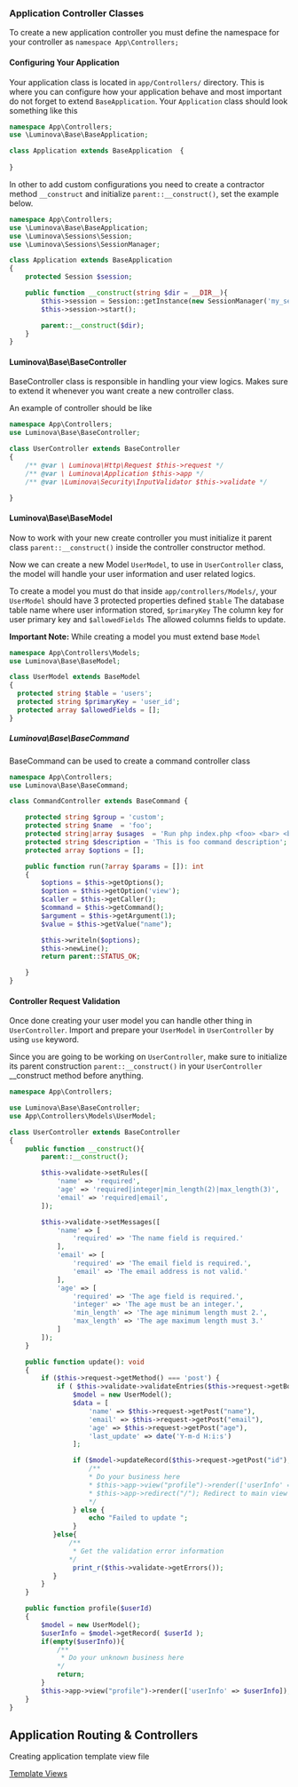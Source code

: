 ### Application Controller Classes

To create a new application controller you must define the namespace for your controller as `namespace App\Controllers;`

#### Configuring Your Application

Your application class is located in `app/Controllers/` directory.
This is where you can configure how your application behave and most important do not forget to extend `BaseApplication`.
Your `Application` class should look something like this  

```php 
namespace App\Controllers;
use \Luminova\Base\BaseApplication;

class Application extends BaseApplication  {
    
}
```

In other to add custom configurations you need to create a contractor method `__construct` and initialize `parent::__construct()`, set the example below.

```php 
namespace App\Controllers;
use \Luminova\Base\BaseApplication;
use \Luminova\Sessions\Session;
use \Luminova\Sessions\SessionManager;

class Application extends BaseApplication  
{
    protected Session $session;

    public function __construct(string $dir = __DIR__){
        $this->session = Session::getInstance(new SessionManager('my_session_storage'));
        $this->session->start();

        parent::__construct($dir);
	}
}
```

####  Luminova\Base\BaseController

BaseController class is responsible in handling your view logics. Makes sure to extend it whenever you want create a new controller class.

An example of controller should be like 

```php 
namespace App\Controllers;
use Luminova\Base\BaseController;

class UserController extends BaseController
{
    /** @var \ Luminova\Http\Request $this->request */
    /** @var \ Luminova\Application $this->app */
    /** @var \Luminova\Security\InputValidator $this->validate */

}
```

####  Luminova\Base\BaseModel

Now to work with your new create controller you must initialize it parent class `parent::__construct()` inside the controller constructor method.

Now we can create a new Model `UserModel`, to use in `UserController` class, the model will handle your user information and user related logics.

To create a model you must do that inside `app/controllers/Models/`, your `UserModel` should have 3 protected properties defined `$table` The database table name where user information stored, `$primaryKey` The column key for user primary key and `$allowedFields` The allowed columns fields to update.

**Important Note:** While creating a model you must extend base `Model`

```php
namespace App\Controllers\Models;
use Luminova\Base\BaseModel;

class UserModel extends BaseModel
{
  protected string $table = 'users';
  protected string $primaryKey = 'user_id';
  protected array $allowedFields = [];
}
```

#####  Luminova\Base\BaseCommand

BaseCommand can be used to create a command controller class

```php
namespace App\Controllers;
use Luminova\Base\BaseCommand;

class CommandController extends BaseCommand {

    protected string $group = 'custom';
    protected string $name  = 'foo';
    protected string|array $usages  = 'Run php index.php <foo> <bar> <baz>';
    protected string $description = 'This is foo command description';
    protected array $options = [];

    public function run(?array $params = []): int
    {
        $options = $this->getOptions();
        $option = $this->getOption('view');
        $caller = $this->getCaller();
        $command = $this->getCommand();
        $argument = $this->getArgument(1);
        $value = $this->getValue("name");

        $this->writeln($options);
        $this->newLine();
        return parent::STATUS_OK;

    }
}
```

#### Controller Request Validation

Once done creating your user model you can handle other thing in `UserController`.
Import and prepare your `UserModel` in `UserController` by using `use` keyword.

Since you are going to be working on `UserController`, make sure to initialize its parent construction `parent::__construct()` in your `UserController` __construct method before anything.

```php
namespace App\Controllers;

use Luminova\Base\BaseController;
use App\Controllers\Models\UserModel;

class UserController extends BaseController
{
    public function __construct(){
        parent::__construct();

        $this->validate->setRules([
            'name' => 'required',
            'age' => 'required|integer|min_length(2)|max_length(3)',
            'email' => 'required|email',
        ]);

        $this->validate->setMessages([
            'name' => [
                'required' => 'The name field is required.'
            ],
            'email' => [
                'required' => 'The email field is required.',
                'email' => 'The email address is not valid.'
            ],
            'age' => [
                'required' => 'The age field is required.',
                'integer' => 'The age must be an integer.',
                'min_length' => 'The age minimum length must 2.',
                'max_length' => 'The age maximum length must 3.'
            ]
        ]);
    }

    public function update(): void
    {
        if ($this->request->getMethod() === 'post') {
            if ( $this->validate->validateEntries($this->request->getBody()) ) {
                $model = new UserModel();
                $data = [
                    'name' => $this->request->getPost("name"),
                    'email' => $this->request->getPost("email"),
                    'age' => $this->request->getPost("age"),
                    'last_update' => date('Y-m-d H:i:s')
                ];

                if ($model->updateRecord($this->request->getPost("id"), $data)) {
                    /**
                    * Do your business here 
                    * $this->app->view("profile")->render(['userInfo' => $data]); Render view
                    * $this->app->redirect("/"); Redirect to main view or any view
                    */
                } else {
                    echo "Failed to update ";
                }
           }else{
               /**
                * Get the validation error information  
               */
                print_r($this->validate->getErrors());
           }
        }
    }

    public function profile($userId)
    {
        $model = new UserModel();
        $userInfo = $model->getRecord( $userId );
        if(empty($userInfo)){
            /**
             * Do your unknown business here
            */
            return;
        }
        $this->app->view("profile")->render(['userInfo' => $userInfo]);
    }
}
```

## Application Routing & Controllers

Creating application template view file

[Template Views](VIEWS.md)